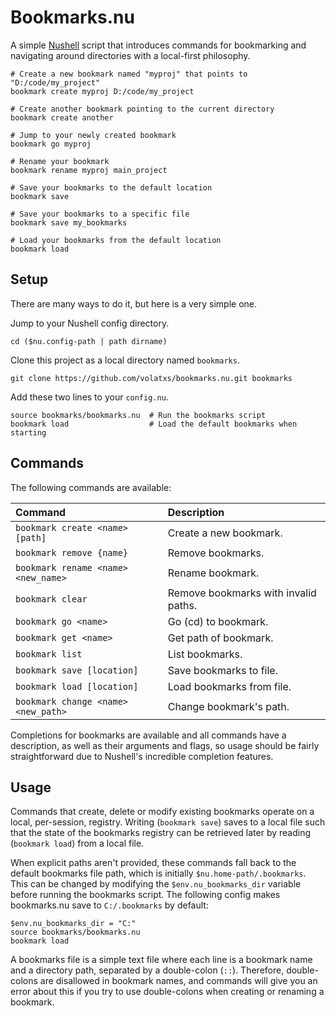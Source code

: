 # Bookmarks.nu

A simple [Nushell](https://github.com/nushell/nushell) script that introduces
commands for bookmarking and navigating around directories with a local-first
philosophy.

```nu
# Create a new bookmark named "myproj" that points to "D:/code/my_project"
bookmark create myproj D:/code/my_project

# Create another bookmark pointing to the current directory
bookmark create another

# Jump to your newly created bookmark
bookmark go myproj

# Rename your bookmark
bookmark rename myproj main_project

# Save your bookmarks to the default location
bookmark save

# Save your bookmarks to a specific file
bookmark save my_bookmarks

# Load your bookmarks from the default location
bookmark load
```

## Setup

There are many ways to do it, but here is a very simple one.

Jump to your Nushell config directory.

```nu
cd ($nu.config-path | path dirname)
```

Clone this project as a local directory named `bookmarks`.

```nu
git clone https://github.com/volatxs/bookmarks.nu.git bookmarks
```

Add these two lines to your `config.nu`.

```nu
source bookmarks/bookmarks.nu  # Run the bookmarks script
bookmark load                  # Load the default bookmarks when starting
```

## Commands

The following commands are available:

| Command                             | Description                          |
| :---------------------------------- | :----------------------------------- |
| `bookmark create <name> [path]`     | Create a new bookmark.               |
| `bookmark remove {name}`            | Remove bookmarks.                    |
| `bookmark rename <name> <new_name>` | Rename bookmark.                     |
| `bookmark clear`                    | Remove bookmarks with invalid paths. |
| `bookmark go <name>`                | Go (cd) to bookmark.                 |
| `bookmark get <name>`               | Get path of bookmark.                |
| `bookmark list`                     | List bookmarks.                      |
| `bookmark save [location]`          | Save bookmarks to file.              |
| `bookmark load [location]`          | Load bookmarks from file.            |
| `bookmark change <name> <new_path>` | Change bookmark's path.              |

Completions for bookmarks are available and all commands have a description, as
well as their arguments and flags, so usage should be fairly straightforward
due to Nushell's incredible completion features.

## Usage

Commands that create, delete or modify existing bookmarks operate on a local,
per-session, registry. Writing (`bookmark save`) saves to a local file such
that the state of the bookmarks registry can be retrieved later by reading
(`bookmark load`) from a local file.

When explicit paths aren't provided, these commands fall back to the default
bookmarks file path, which is initially `$nu.home-path/.bookmarks`. This can be
changed by modifying the `$env.nu_bookmarks_dir` variable before running the
bookmarks script. The following config makes bookmarks.nu save to
`C:/.bookmarks` by default:

```nu
$env.nu_bookmarks_dir = "C:"
source bookmarks/bookmarks.nu
bookmark load
```

A bookmarks file is a simple text file where each line is a bookmark name and
a directory path, separated by a double-colon (`::`). Therefore, double-colons
are disallowed in bookmark names, and commands will give you an error about
this if you try to use double-colons when creating or renaming a bookmark.

